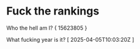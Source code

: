 # Fuck the rankings

Who the hell am I?
{ 15623805 }

What fucking year is it?
[ 2025-04-05T10:03:20Z ]
